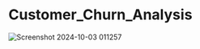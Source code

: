 # Customer_Churn_Analysis


![Screenshot 2024-10-03 011257](https://github.com/user-attachments/assets/9cb48b5f-4058-467e-8591-dc4325d77009)
